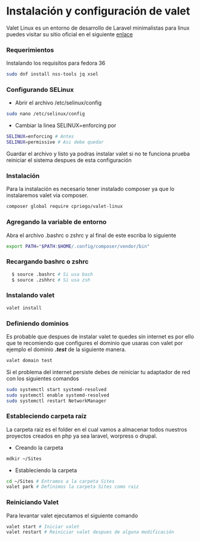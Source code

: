 # Instalación y configuración de valet
Valet Linux es un entorno de desarrollo de Laravel minimalistas para linux puedes visitar su sitio oficial en el siguiente [enlace](https://cpriego.github.io/valet-linux/index#introduction)  

### Requerimientos
Instalando los requisitos para fedora 36
```sh
sudo dnf install nss-tools jq xsel
```

### Configurando SELinux
* Abrir el archivo /etc/selinux/config
```sh 
sudo nano /etc/selinux/config
```
* Cambiar la linea SELINUX=enforcing por 
```sh 
SELINUX=enforcing # Antes
SELINUX=permissive # Asi debe quedar
```
Guardar el archivo y listo ya podras instalar valet si no te funciona prueba reiniciar el sistema despues de esta configuración

### Instalación
Para la instalación es necesario tener instalado composer ya que lo instalaremos valet via composer.  
```sh
composer global require cpriego/valet-linux 
```
### Agregando la variable de entorno 
Abra el archivo .bashrc o zshrc y al final de este escriba lo siguiente
```sh
export PATH="$PATH:$HOME/.config/composer/vendor/bin"
```

### Recargando bashrc o zshrc
```sh 
  $ source .bashrc # Si usa bash
  $ source .zshhrc # Si usa zsh
```
### Instalando valet
```sh  
valet install
``` 

### Definiendo dominios  
Es probable que despues de instalar valet te quedes sin internet es por ello que te recomiendo que configures el dominio que usaras con valet por ejemplo el dominio _**.test**_ de la siguiente manera.  
```sh
valet domain test
```
Si el problema del internet persiste debes de reiniciar tu adaptador de red con los siguientes comandos
```sh
sudo systemctl start systemd-resolved
sudo systemctl enable systemd-resolved
sudo systemctl restart NetworkManager
```

### Estableciendo carpeta raíz
La carpeta raiz es el folder en el cual vamos a almacenar todos nuestros proyectos creados en php ya sea laravel, worpress o drupal.  
* Creando la carpeta 
```sh
mdkir ~/Sites
```  
* Estableciendo la carpeta
```sh 
cd ~/Sites # Entramos a la carpeta Sites
valet park # Definimos la carpeta Sites como raiz
```

### Reiniciando Valet
Para levantar valet ejecutamos el siguiente comando
```sh
valet start # Iniciar valet
valet restart # Reiniciar valet despues de alguna modificación
```